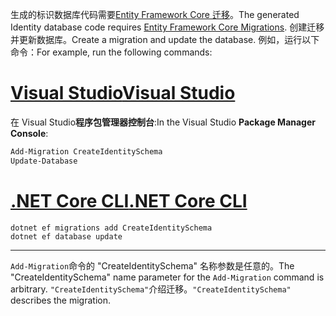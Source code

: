 <span data-ttu-id="852a7-101">生成的标识数据库代码需要[Entity Framework Core 迁移](/ef/core/managing-schemas/migrations/)。</span><span class="sxs-lookup"><span data-stu-id="852a7-101">The generated Identity database code requires [Entity Framework Core Migrations](/ef/core/managing-schemas/migrations/).</span></span> <span data-ttu-id="852a7-102">创建迁移并更新数据库。</span><span class="sxs-lookup"><span data-stu-id="852a7-102">Create a migration and update the database.</span></span> <span data-ttu-id="852a7-103">例如，运行以下命令：</span><span class="sxs-lookup"><span data-stu-id="852a7-103">For example, run the following commands:</span></span>

# <a name="visual-studiotabvisual-studio"></a>[<span data-ttu-id="852a7-104">Visual Studio</span><span class="sxs-lookup"><span data-stu-id="852a7-104">Visual Studio</span></span>](#tab/visual-studio)

<span data-ttu-id="852a7-105">在 Visual Studio**程序包管理器控制台**:</span><span class="sxs-lookup"><span data-stu-id="852a7-105">In the Visual Studio **Package Manager Console**:</span></span>

```powershell
Add-Migration CreateIdentitySchema
Update-Database
```

# <a name="net-core-clitabnetcore-cli"></a>[<span data-ttu-id="852a7-106">.NET Core CLI</span><span class="sxs-lookup"><span data-stu-id="852a7-106">.NET Core CLI</span></span>](#tab/netcore-cli)

```dotnetcli
dotnet ef migrations add CreateIdentitySchema
dotnet ef database update
```

---

<span data-ttu-id="852a7-107">`Add-Migration`命令的 "CreateIdentitySchema" 名称参数是任意的。</span><span class="sxs-lookup"><span data-stu-id="852a7-107">The "CreateIdentitySchema" name parameter for the `Add-Migration` command is arbitrary.</span></span> <span data-ttu-id="852a7-108">`"CreateIdentitySchema"`介绍迁移。</span><span class="sxs-lookup"><span data-stu-id="852a7-108">`"CreateIdentitySchema"` describes the migration.</span></span>
